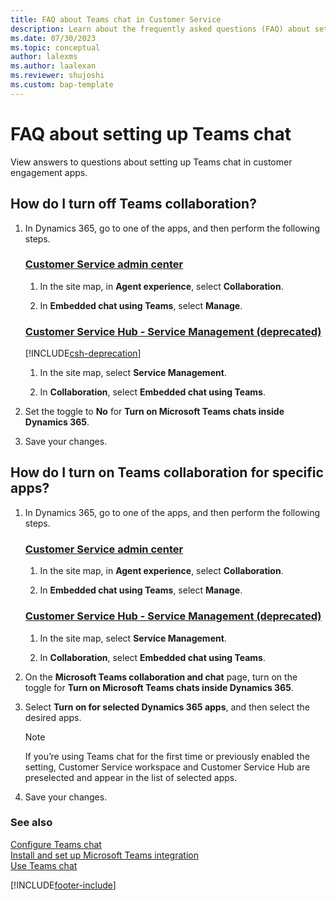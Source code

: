```yaml
---
title: FAQ about Teams chat in Customer Service
description: Learn about the frequently asked questions (FAQ) about setting up Teams chat in customer engagement apps.
ms.date: 07/30/2023
ms.topic: conceptual
author: lalexms
ms.author: laalexan
ms.reviewer: shujoshi
ms.custom: bap-template
---
```


# FAQ about setting up Teams chat

View answers to questions about setting up Teams chat in customer engagement apps.

## How do I turn off Teams collaboration?

1. In Dynamics 365, go to one of the apps, and then perform the following steps.

   ### [Customer Service admin center](#tab/customerserviceadmincenter)

    1. In the site map, in **Agent experience**, select **Collaboration**.
    
    1. In **Embedded chat using Teams**, select **Manage**.
   
   ### [Customer Service Hub - Service Management (deprecated)](#tab/customerservicehub)

    [!INCLUDE[csh-deprecation](../../includes/csh-deprecation.md)]

    1. In the site map, select **Service Management**.
    
    1. In **Collaboration**, select **Embedded chat using Teams**.

1. Set the toggle to **No** for **Turn on Microsoft Teams chats inside Dynamics 365**.

1. Save your changes.

## How do I turn on Teams collaboration for specific apps?

1. In Dynamics 365, go to one of the apps, and then perform the following steps.

   ### [Customer Service admin center](#tab/customerserviceadmincenter)

    1. In the site map, in **Agent experience**, select **Collaboration**.
    
    1. In **Embedded chat using Teams**, select **Manage**.
   
   ### [Customer Service Hub - Service Management (deprecated)](#tab/customerservicehub) 

    1. In the site map, select **Service Management**.
    
    1. In **Collaboration**, select **Embedded chat using Teams**.

1. On the **Microsoft Teams collaboration and chat** page, turn on the toggle for **Turn on Microsoft Teams chats inside Dynamics 365**.

1. Select **Turn on for selected Dynamics 365 apps**, and then select the desired apps.

   > [!NOTE]
   > If you’re using Teams chat for the first time or previously enabled the setting, Customer Service workspace and Customer Service Hub are preselected and appear in the list of selected apps.

1. Save your changes.

### See also

[Configure Teams chat](configure-teams-chat.md)  
[Install and set up Microsoft Teams integration](/dynamics365/teams-integration/teams-install-app)  
[Use Teams chat](../use/use-teams-chat.md)  
  

[!INCLUDE[footer-include](../../includes/footer-banner.md)]
